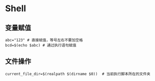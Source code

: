 # Shell

## 变量赋值

```shell
abc="123" # 直接赋值，等号左右不要加空格
bcd=$(echo $abc) # 通过执行语句赋值
```

## 文件操作
```shell
current_file_dir=$(realpath $(dirname $0))  # 当前执行脚本所在的文件夹
```
